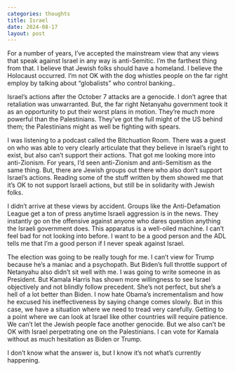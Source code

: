 ```yaml
---
categories: thoughts
title: Israel
date: 2024-08-17
layout: post
---
```


For a number of years, I’ve accepted the mainstream view that any views that speak against Israel in any way is anti-Semitic. I’m the farthest thing from that. I believe that Jewish folks should have a homeland. I believe the Holocaust occurred. I’m not OK with the dog whistles people on the far right employ by talking about “globalists” who control banking..

Israel’s actions after the October 7 attacks are a genocide. I don’t agree that retaliation was unwarranted. But, the far right Netanyahu government took it as an opportunity to put their worst plans in motion. They’re much more powerful than the Palestinians. They’ve got the full might of the US behind them; the Palestinians might as well be fighting with spears.

I was listening to a podcast called the Bitchuation Room. There was a guest on who was able to very clearly articulate that they believe in Israel’s right to exist, but also can’t support their actions. That got me looking more into anti-Zionism. For years, I’d seen anti-Zionism and anti-Semitism as the same thing. But, there are Jewish groups out there who also don’t support Israel’s actions. Reading some of the stuff written by them showed me that it’s OK to not support Israeli actions, but still be in solidarity with Jewish folks.

I didn’t arrive at these views by accident. Groups like the Anti-Defamation League get a ton of press anytime Israeli aggression is in the news. They instantly go on the offensive against anyone who dares question anything the Israeli government does. This apparatus is a well-oiled machine. I can’t feel bad for not looking into before. I want to be a good person and the ADL tells me that I’m a good person if I never speak against Israel.

The election was going to be really tough for me. I can’t view for Trump because he’s a maniac and a psychopath. But Biden’s full throttle support of Netanyahu also didn’t sit well with me. I was going to write someone in as President. But Kamala Harris has shown more willingness to see Israel objectively and not blindly follow precedent. She’s not perfect, but she’s a hell of a lot better than Biden. I now hate Obama’s incrementalism and how he excused his ineffectiveness by saying change comes slowly. But in this case, we have a situation where we need to tread very carefully. Getting to a point where we can look at Israel like other countries will require patience. We can’t let the Jewish people face another genocide. But we also can’t be OK with Israel perpetrating one on the Palestinians. I can vote for Kamala without as much hesitation as Biden or Trump.

I don’t know what the answer is, but I know it’s not what’s currently happening.
